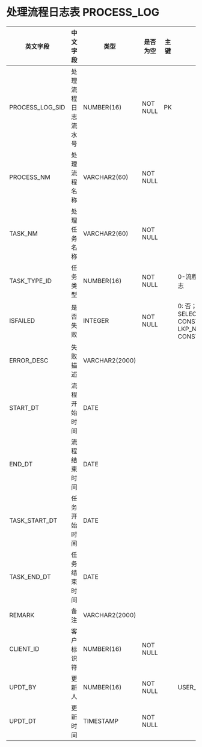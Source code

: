 # 处理流程日志表 PROCESS_LOG

| 英文字段            | 中文字段      | 类型             | 是否为空     | 主键   | 说明                                       |
| --------------- | --------- | -------------- | -------- | ---- | ---------------------------------------- |
| PROCESS_LOG_SID | 处理流程日志流水号 | NUMBER(16)     | NOT NULL | PK   |                                          |
| PROCESS_NM      | 处理流程名称    | VARCHAR2(60)   | NOT NULL |      |                                          |
| TASK_NM         | 处理任务名称    | VARCHAR2(60)   | NOT NULL |      |                                          |
| TASK_TYPE_ID    | 任务类型      | NUMBER(16)     | NOT NULL |      | 0-流程日志  1-业务处理日志                         |
| ISFAILED        | 是否失败      | INTEGER        | NOT NULL |      | 0: 否； 1; 是； 2: 未知 SELECT CONSTANT_CD, CONSTANT_NM FROM  LKP_NUMCODE WHERE CONSTANT_TYPE = 1 |
| ERROR_DESC      | 失败描述      | VARCHAR2(2000) |          |      |                                          |
| START_DT        | 流程开始时间    | DATE           |          |      |                                          |
| END_DT          | 流程结束时间    | DATE           |          |      |                                          |
| TASK_START_DT   | 任务开始时间    | DATE           |          |      |                                          |
| TASK_END_DT     | 任务结束时间    | DATE           |          |      |                                          |
| REMARK          | 备注        | VARCHAR2(2000) |          |      |                                          |
| CLIENT_ID       | 客户标识符     | NUMBER(16)     | NOT NULL |      |                                          |
| UPDT_BY         | 更新人       | NUMBER(16)     | NOT NULL |      | USER_BASICINFO.USER_ID                   |
| UPDT_DT         | 更新时间      | TIMESTAMP      | NOT NULL |      |                                          |